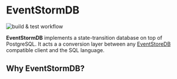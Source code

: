# EventStormDB

![build & test workflow](https://github.com/ostafen/eventstorm/actions/workflows/build-test.yml/badge.svg)

**EventStormDB** implements a state-transition database on top of PostgreSQL. It acts a a conversion layer between any [EventStoreDB](https://www.eventstore.com) compatible client and the SQL language.

## Why EventStormDB?

